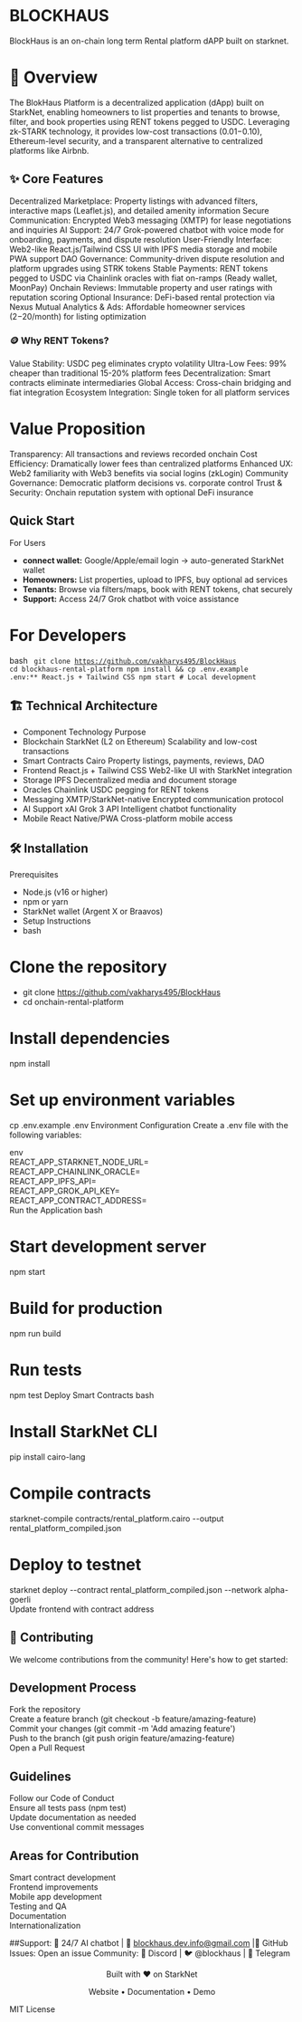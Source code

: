 # BLOCKHAUS

BlockHaus is an on-chain long term Rental platform dAPP built on starknet.

# 🌟 Overview

The BlokHaus Platform is a decentralized application (dApp) built on StarkNet, enabling homeowners to list properties and tenants to browse, filter, and book properties using RENT tokens pegged to USDC. Leveraging zk-STARK technology, it provides low-cost transactions ($0.01-$0.10), Ethereum-level security, and a transparent alternative to centralized platforms like Airbnb.

## ✨ Core Features

Decentralized Marketplace: Property listings with advanced filters, interactive maps (Leaflet.js), and detailed amenity information
Secure Communication: Encrypted Web3 messaging (XMTP) for lease negotiations and inquiries
AI Support: 24/7 Grok-powered chatbot with voice mode for onboarding, payments, and dispute resolution
User-Friendly Interface: Web2-like React.js/Tailwind CSS UI with IPFS media storage and mobile PWA support
DAO Governance: Community-driven dispute resolution and platform upgrades using STRK tokens
Stable Payments: RENT tokens pegged to USDC via Chainlink oracles with fiat on-ramps (Ready wallet, MoonPay)
Onchain Reviews: Immutable property and user ratings with reputation scoring
Optional Insurance: DeFi-based rental protection via Nexus Mutual
Analytics & Ads: Affordable homeowner services ($2-$20/month) for listing optimization

### 🪙 Why RENT Tokens?

Value Stability: USDC peg eliminates crypto volatility 
Ultra-Low Fees: 99% cheaper than traditional 15-20% platform fees
Decentralization: Smart contracts eliminate intermediaries
Global Access: Cross-chain bridging and fiat integration
Ecosystem Integration: Single token for all platform services

# Value Proposition

Transparency: All transactions and reviews recorded onchain
Cost Efficiency: Dramatically lower fees than centralized platforms
Enhanced UX: Web2 familiarity with Web3 benefits via social logins (zkLogin)
Community Governance: Democratic platform decisions vs. corporate control
Trust & Security: Onchain reputation system with optional DeFi insurance

## Quick Start
For Users
- **connect wallet:** Google/Apple/email login → auto-generated StarkNet wallet 
- **Homeowners:** List properties, upload to IPFS, buy optional ad services
- **Tenants:** Browse via filters/maps, book with RENT tokens, chat securely
- **Support:** Access 24/7 Grok chatbot with voice assistance

# For Developers

bash
<code>
git clone https://github.com/vakharys495/BlockHaus
cd blockhaus-rental-platform
npm install && cp .env.example .env:** React.js + Tailwind CSS
npm start  # Local development
</code>

## 🏗️ Technical Architecture
- Component	Technology	Purpose
- Blockchain	StarkNet (L2 on Ethereum)	Scalability and low-cost transactions
- Smart Contracts	Cairo	Property listings, payments, reviews, DAO
- Frontend	React.js + Tailwind CSS	Web2-like UI with StarkNet integration
- Storage	IPFS	Decentralized media and document storage
- Oracles	Chainlink	USDC pegging for RENT tokens
- Messaging	XMTP/StarkNet-native	Encrypted communication protocol
- AI Support	xAI Grok 3 API	Intelligent chatbot functionality
- Mobile	React Native/PWA	Cross-platform mobile access

## 🛠️ Installation

Prerequisites
- Node.js (v16 or higher)
- npm or yarn
- StarkNet wallet (Argent X or Braavos)
- Setup Instructions
- bash
# Clone the repository
- git clone https://github.com/vakharys495/BlockHaus
- cd onchain-rental-platform

# Install dependencies
npm install

# Set up environment variables
cp .env.example .env
Environment Configuration
Create a .env file with the following variables:

env </br>
 REACT_APP_STARKNET_NODE_URL=<Your StarkNet Node URL></br>
 REACT_APP_CHAINLINK_ORACLE=<Chainlink Oracle Address></br>
 REACT_APP_IPFS_API=<IPFS API Endpoint></br>
 REACT_APP_GROK_API_KEY=<xAI Grok API Key></br>
 REACT_APP_CONTRACT_ADDRESS=<Deployed Contract Address></br>
Run the Application
bash

# Start development server
npm start

# Build for production
npm run build

# Run tests
npm test
Deploy Smart Contracts
bash
# Install StarkNet CLI
pip install cairo-lang

# Compile contracts
starknet-compile contracts/rental_platform.cairo --output rental_platform_compiled.json

# Deploy to testnet
starknet deploy --contract rental_platform_compiled.json --network alpha-goerli</br>
Update frontend with contract address

## 🤝 Contributing </br>
We welcome contributions from the community! Here's how to get started:

## Development Process

Fork the repository</br>
Create a feature branch (git checkout -b feature/amazing-feature)</br>
Commit your changes (git commit -m 'Add amazing feature')</br>
Push to the branch (git push origin feature/amazing-feature)</br>
Open a Pull Request</br>

## Guidelines

Follow our Code of Conduct</br>
Ensure all tests pass (npm test)</br>
Update documentation as needed</br>
Use conventional commit messages</br>

## Areas for Contribution

Smart contract development</br>
Frontend improvements</br>
Mobile app development</br>
Testing and QA</br>
Documentation</br>
Internationalization</br>

##Support: 🤖 24/7 AI chatbot | 📧 blockhaus.dev.info@gmail.com |🐛 GitHub Issues: Open an issue
 Community: 💬 Discord | 🐦 @blockhaus | 📢 Telegram
 
<div align="center">
Built with ❤️ on StarkNet

Website • Documentation • Demo

</div>
MIT License
